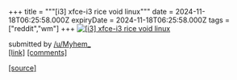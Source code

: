 +++
title = """[i3] xfce-i3 rice void linux"""
date = 2024-11-18T06:25:58.000Z
expiryDate = 2024-11-18T06:25:58.000Z
tags = ["reddit","wm"]
+++
[![[i3] xfce-i3 rice void linux](https://external-preview.redd.it/srO_2AdPhKpPnT2gsxWXR3ko08vTbm5deVgBxUdR5I0.jpg?width=320&crop=smart&auto=webp&s=75f06be0151ca181a5ccfaaba7b50c3c8316d7e1 "[i3] xfce-i3 rice void linux")](https://www.reddit.com/r/unixporn/comments/1gtykv5/i3_xfcei3_rice_void_linux/)

submitted by [/u/Myhem\_](https://www.reddit.com/user/Myhem_)  
[\[link\]](https://youtu.be/Hn4JcaCRLcQ?si=bSpJz7L81dYjGKRt) [\[comments\]](https://www.reddit.com/r/unixporn/comments/1gtykv5/i3_xfcei3_rice_void_linux/)

[[source]](https://www.reddit.com/r/unixporn/comments/1gtykv5/i3_xfcei3_rice_void_linux/)
